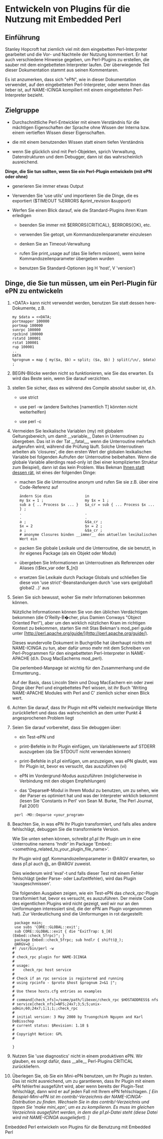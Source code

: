 Entwickeln von Plugins für die Nutzung mit Embedded Perl
========================================================

Einführung
----------

Stanley Hopcroft hat ziemlich viel mit dem eingebetten Perl-Interpreter
gearbeitet und die Vor- und Nachteile der Nutzung kommentiert. Er hat
auch verschiedene Hinweise gegeben, um Perl-Plugins zu erstellen, die
sauber mit dem eingebetteten Interpreter laufen. Der überwiegende Teil
dieser Dokumentation stammt aus seinen Kommentaren.

Es ist anzumerken, dass sich "ePN", wie in dieser Dokumentation
verwendet, auf den eingebetteten Perl-Interpreter, oder wenn Ihnen das
lieber ist, auf NAME-ICINGA kompiliert mit einem eingebetteten
Perl-Interpreter bezieht.

Zielgruppe
----------

-   Durchschnittliche Perl-Entwickler mit einem Verständnis für die
    mächtigen Eigenschaften der Sprache ohne Wissen der Interna bzw.
    einem vertieften Wissen dieser Eigenschaften.

-   die mit einem benutzenden Wissen statt einem tiefen Verständnis

-   wenn Sie glücklich sind mit Perl-Objekten, sprich Verwaltung,
    Datenstrukturen und dem Debugger, dann ist das wahrscheinlich
    ausreichend.

**Dinge, die Sie tun sollten, wenn Sie ein Perl-Plugin entwickeln (mit
ePN oder ohne)**

-   generieren Sie immer etwas Output

-   Verwenden Sie 'use utils' und importieren Sie die Dinge, die es
    exportiert (\$TIMEOUT %ERRORS &print\_revision &support)

-   Werfen Sie einen Blick darauf, wie die Standard-Plugins ihren Kram
    erledigen

    -   beenden Sie immer mit \$ERRORS{CRITICAL}, \$ERRORS{OK}, etc.

    -   verwenden Sie getopt, um Kommandozeilenparameter einzulesen

    -   denken Sie an Timeout-Verwaltung

    -   rufen Sie print\_usage auf (das Sie liefern müssen), wenn keine
        Kommandozeilenparameter übergeben wurden

    -   benutzen Sie Standard-Optionen (eg H 'host', V 'version')

Dinge, die Sie tun müssen, um ein Perl-Plugin für ePN zu entwickeln
-------------------------------------------------------------------

1.  \<DATA\> kann nicht verwendet werden, benutzen Sie statt dessen
    here-Dokumente, z.B.

        my $data = <<DATA;
        portmapper 100000
        portmap 100000
        sunrpc 100000
        rpcbind 100000
        rstatd 100001
        rstat 100001
        rup 100001
        ..
        DATA
        %prognum = map { my($a, $b) = split; ($a, $b) } split(/\n/, $data) ;

2.  BEGIN-Blöcke werden nicht so funktionieren, wie Sie das erwarten. Es
    wird das Beste sein, wenn Sie darauf verzichten.

3.  stellen Sie sicher, dass es während des Compile absolut sauber ist,
    d.h.

    -   use strict

    -   use perl -w (andere Switches [namentlich T] könnten nicht
        weiterhelfen)

    -   use perl -c

4.  Vermeiden Sie lexikalische Variablen (my) mit globalem
    Geltungsbereich, um damit \_\_variable\_\_ Daten in Unterroutinen zu
    übergeben. Das ist in der Tat \_\_fatal\_\_, wenn die Unterroutine
    mehrfach aufgerufen wird, während die Prüfung läuft. Solche
    Unterroutinen arbeiten als 'closures', die den ersten Wert der
    globalen lexikalischen Variable bei folgenden Aufrufen der
    Unterroutine beibehalten. Wenn die globale Variable allerdings
    read-only ist (bei einer komplizierten Struktur zum Beispiel), dann
    ist das kein Problem. Was Bekman [Ihnen statt dessen
    rät](http://perl.apache.org/docs/1.0/guide/), ist eines der
    folgenden Dinge:

    -   machen Sie die Unterroutine anonym und rufen Sie sie z.B. über
        eine Code-Referenz auf

            ändern Sie dies               in  
            my $x = 1 ;                   my $x = 1 ;
            sub a { .. Process $x ... }   $a_cr = sub { ... Process $x ... } ;
            .                             .
            .                             .
            a ;                           &$a_cr ;
            $x = 2                        $x = 2 ;
            a ;                           &$a_cr ;
            # anonyme Closures binden __immer__ den aktuellen lexikalischen Wert ein

    -   packen Sie globale Lexikale und die Unterroutine, die sie
        benutzt, in ihr eigenes Package (als ein Objekt oder Modul)

    -   übergeben Sie Informationen an Unterroutinen als Referenzen oder
        Aliases (\\\$lex\_var oder \$\_[n])

    -   ersetzen Sie Lexikale durch Package Globals und schließen Sie
        diese von 'use strict'-Beanstandungen durch 'use vars qw(global1
        global2 ..)' aus

5.  Seien Sie sich bewusst, woher Sie mehr Informationen bekommen
    können.

    Nützliche Informationen können Sie von den üblichen Verdächtigen
    bekommen (die O'Reilly-B�cher, plus Damien Conways "Object Oriented
    Perl"), aber um den wirklich nützlichen Kram im richtigen Kontext zu
    bekommen, starten Sie mit Stas Bekman's mod\_perl guide unter
    [http://perl.apache.org/guide/](http://perl.apache.org/guide/).

    Dieses wundervolle Dokument in Buchgröße hat überhaupt nichts mit
    NAME-ICINGA zu tun, aber dafür umso mehr mit dem Schreiben von
    Perl-Programmen für den eingebetteten Perl-Interpreter in
    NAME-APACHE (d.h. Doug MacEacherns mod\_perl).

    Die perlembed-Manpage ist wichtig für den Zusammenhang und die
    Ermunterung..

    Auf der Basis, dass Lincoln Stein und Doug MacEachern ein oder zwei
    Dinge über Perl und eingebettetes Perl wissen, ist ihr Buch 'Writing
    NAME-APACHE Modules with Perl and C' ziemlich sicher einen Blick
    wert.

6.  Achten Sie darauf, dass Ihr Plugin mit ePN vielleicht merkwürdige
    Werte zurückliefert und dass das wahrscheinlich an dem unter Punkt 4
    angesprochenen Problem liegt

7.  Seien Sie darauf vorbereitet, dass Sie debuggen über:

    -   ein Test-ePN und

    -   print-Befehle in Ihr Plugin einfügen, um Variablenwerte auf
        STDERR auszugeben (da Sie STDOUT nicht verwenden können)

    -   print-Befehle in p1.pl einfügen, um anzuzeigen, was ePN glaubt,
        was Ihr Plugin ist, bevor es versucht, das auszuführen (vi)

    -   ePN im Vordergrund-Modus auszuführen (möglicherweise in
        Verbindung mit den obigen Empfehlungen)

    -   das 'Deparse\#-Modul in Ihrem Modul zu benutzen, um zu sehen,
        wie der Parser es optimiert hat und was der Interpreter wirklich
        bekommt (lesen Sie 'Constants in Perl' von Sean M. Burke, The
        Perl Journal, Fall 2001)

    <!-- -->

         perl -MO::Deparse <your_program>

8.  Beachten Sie, in was ePN Ihr Plugin transformiert, und falls alles
    andere fehlschlägt, debuggen Sie die transformierte Version.

    Wie Sie unten sehen können, schreibt p1.pl Ihr Plugin um in eine
    Unterroutine namens 'hndlr' im Package
    'Embed::\<something\_related\_to\_your\_plugin\_file\_name\>'.

    Ihr Plugin wird ggf. Kommandozeilenparameter in @ARGV erwarten, so
    dass p1.pl auch @\_ an @ARGV zuweist.

    Dies wiederum wird 'eval'-t und falls dieser Test mit einem Fehler
    fehlschlägt (jeder Parse- oder Laufzeitfehler), wird das Plugin
    'rausgeschmissen'.

    Die folgenden Ausgaben zeigen, wie ein Test-ePN das
    *check\_rpc*-Plugin transformiert hat, bevor es versucht, es
    auszuführen. Der meiste Code des eigentlichen Plugins wird nicht
    gezeigt, weil wir nur an den Umformungen interessiert sind, die der
    ePN am Plugin vorgenommen hat). Zur Verdeutlichung sind die
    Umformungen in rot dargestellt:

         package main;
         use subs 'CORE::GLOBAL::exit';
         sub CORE::GLOBAL::exit { die "ExitTrap: $_[0] (Embed::check_5frpc)"; }
         package Embed::check_5frpc; sub hndlr { shift(@_);
         @ARGV=@_;
        #! /usr/bin/perl -w
        #
        # check_rpc plugin for NAME-ICINGA
        #
        # usage:
        #    check_rpc host service
        #
        # Check if an rpc service is registered and running
        # using rpcinfo - $proto $host $prognum 2>&1 |";
        #
        # Use these hosts.cfg entries as examples
        #
        # command[check_nfs]=/some/path/libexec/check_rpc $HOSTADDRESS$ nfs
        # service[check_nfs]=NFS;24x7;3;5;5;unix-admin;60;24x7;1;1;1;;check_rpc
        #
        # initial version: 3 May 2000 by Truongchinh Nguyen and Karl DeBisschop
        # current status: $Revision: 1.18 $
        #
        # Copyright Notice: GPL
        #

        }

9.  Nutzen Sie 'use diagnostics' nicht in einem produktiven ePN. Wir
    glauben, es sorgt dafür, dass \_\_alle\_\_ Perl-Plugins CRITICAL
    zurückliefern.

10. Überlegen Sie, ob Sie ein Mini-ePN benutzen, um Ihr Plugin zu
    testen. Das ist nicht ausreichend, um zu garantieren, dass Ihr
    Plugin mit einem ePN fehlerfrei ausgeführt wird, aber wenn bereits
    der Plugin-Test fehlschlägt, dann wird er auf jeden Fall mit Ihrem
    ePN fehlschlagen. *[ Ein Beispiel-Mini-ePN ist im
    *contrib/*-Verzeichnis der NAME-ICINGA-Distribution zu finden.
    Wechseln Sie in das contrib/-Verzeichnis und tippen Sie 'make
    mini\_epn', um es zu kompilieren. Es muss im gleichen Verzeichnis
    ausgeführt werden, in dem die p1.pl-Datei steht (diese Datei wird
    mit NAME-ICINGA ausgeliefert). ]*

Embedded Perl
entwickeln von Plugins für die Benutzung mit Embedded Perl
